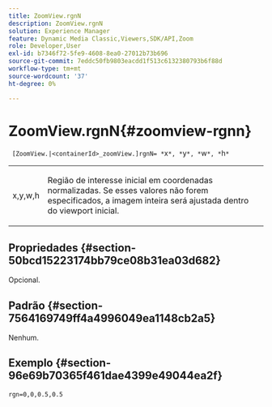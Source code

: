 ```yaml
---
title: ZoomView.rgnN
description: ZoomView.rgnN
solution: Experience Manager
feature: Dynamic Media Classic,Viewers,SDK/API,Zoom
role: Developer,User
exl-id: b7346f72-5fe9-4608-8ea0-27012b73b696
source-git-commit: 7eddc50fb9803eacdd1f513c6132380793b6f88d
workflow-type: tm+mt
source-wordcount: '37'
ht-degree: 0%

---
```


# ZoomView.rgnN{#zoomview-rgnn}

` [ZoomView.|<containerId>_zoomView.]rgnN= *`x`*, *`y`*, *`w`*, *`h`*`

<table id="table_F17148BDB468488AA0AF0F64D5DD1978"> 
 <tbody> 
  <tr> 
   <td colname="col1"> <p> <span class="codeph"> x,y,w,h</span> </p> </td> 
   <td colname="col2"> <p> Região de interesse inicial em coordenadas normalizadas. Se esses valores não forem especificados, a imagem inteira será ajustada dentro do viewport inicial. </p> </td> 
  </tr> 
 </tbody> 
</table>

## Propriedades {#section-50bcd15223174bb79ce08b31ea03d682}

Opcional.

## Padrão {#section-7564169749ff4a4996049ea1148cb2a5}

Nenhum.

## Exemplo {#section-96e69b70365f461dae4399e49044ea2f}

`rgn=0,0,0.5,0.5`
